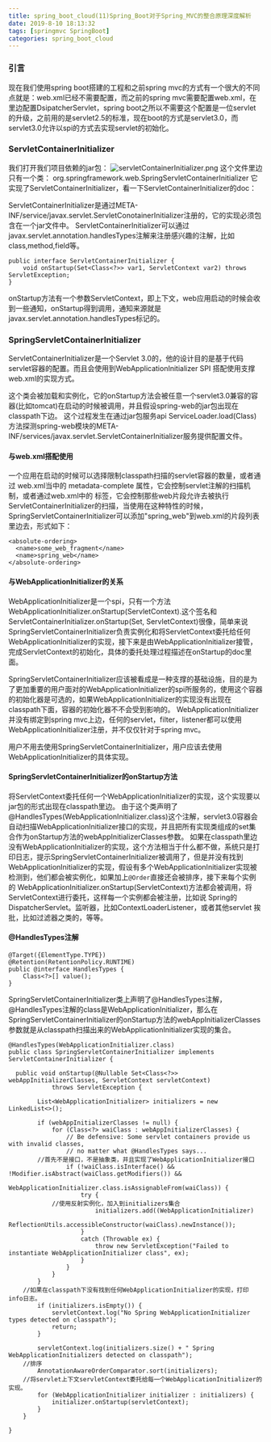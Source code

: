 ```yaml
---
title: spring_boot_cloud(11)Spring_Boot对于Spring_MVC的整合原理深度解析
date: 2019-8-10 18:13:32
tags: [springmvc SpringBoot]
categories: spring_boot_cloud
---
```


### 引言
现在我们使用spring boot搭建的工程和之前spring mvc的方式有一个很大的不同点就是：web.xml已经不需要配置，而之前的spring mvc需要配置web.xml，在里边配置DsipatcherServlet，spring boot之所以不需要这个配置是一位servlet的升级，之前用的是servlet2.5的标准，现在boot的方式是servlet3.0，而servlet3.0允许以spi的方式去实现servlet的初始化。
<!-- more -->

### ServletContainerInitializer
我们打开我们项目依赖的jar包：
![servletContainerInitializer.png](servletContainerInitializer.png)
这个文件里边 只有一个类：
org.springframework.web.SpringServletContainerInitializer
它实现了ServletContainerInitializer，看一下ServletContainerInitializer的doc：

ServletContainerInitializer是通过META-INF/service/javax.servlet.ServletConotainerInitializer注册的，它的实现必须包含在一个jar文件中。
ServletContainerInitializer可以通过javax.servlet.annotation.handlesTypes注解来注册感兴趣的注解，比如class,method,field等。

```
public interface ServletContainerInitializer {
    void onStartup(Set<Class<?>> var1, ServletContext var2) throws ServletException;
}
```
onStartup方法有一个参数ServletContext，即上下文，web应用启动的时候会收到一些通知，onStartup得到调用，通知来源就是javax.servlet.annotation.handlesTypes标记的。

### SpringServletContainerInitializer
 ServletContainerInitializer是一个Servlet 3.0的，他的设计目的是基于代码servlet容器的配置。而且会使用到WebApplicationInitializer SPI 搭配使用支撑web.xml的实现方式。


这个类会被加载和实例化，它的onStartup方法会被任意一个servlet3.0兼容的容器(比如tomcat)在启动的时候被调用，并且假设spring-web的jar包出现在classpath下边。 这个过程发生在通过jar包服务api ServiceLoader.load(Class) 方法探测spring-web模块的META-INF/services/javax.servlet.ServletContainerInitializer服务提供配置文件。

#### 与web.xml搭配使用
一个应用在启动的时候可以选择限制classpath扫描的servlet容器的数量，或者通过 web.xml当中的 metadata-complete 属性，它会控制servlet注解的扫描机制，或者通过web.xml中的<absolute-ordering> 标签，它会控制那些web片段允许去被执行ServletContainerInitializer的扫描，当使用在这种特性的时候，SpringServletContainerInitializer可以添加"spring_web"到web.xml的片段列表里边去，形式如下：
```
<absolute-ordering>
  <name>some_web_fragment</name>
  <name>spring_web</name>
</absolute-ordering>
```
#### 与WebApplicationInitializer的关系
WebApplicationInitializer是一个spi，只有一个方法WebApplicationInitializer.onStartup(ServletContext).这个签名和 ServletContainerInitializer.onStartup(Set, ServletContext)很像，简单来说SpringServletContainerInitializer负责实例化和将ServletContext委托给任何WebApplicationInitializer的实现，接下来是由WebApplicationInitializer接管，完成ServletContext的初始化，具体的委托处理过程描述在onStartup的doc里面。

SpringServletContainerInitializer应该被看成是一种支撑的基础设施，目的是为了更加重要的用户面对的WebApplicationInitializer的spi所服务的，使用这个容器的初始化器是可选的，如果WebApplicationInitializer的实现没有出现在classpath下面，容器的初始化器不不会受到影响的。
WebApplicationInitializer并没有绑定到spring mvc上边，任何的servlet，filter，listener都可以使用WebApplicationInitializer注册，并不仅仅针对于spring mvc。

用户不用去使用SpringServletContainerInitializer，用户应该去使用WebApplicationInitializer的具体实现。

#### SpringServletContainerInitializer的onStartup方法
将ServletContext委托任何一个WebApplicationInitializer的实现，这个实现要以jar包的形式出现在classpath里边。
由于这个类声明了 @HandlesTypes(WebApplicationInitializer.class)这个注解，servlet3.0容器会自动扫描WebApplicationInitializer接口的实现，并且把所有实现类组成的set集合作为onStartup方法的webAppInitializerClasses参数。
如果在classpath里边没有WebApplicationInitializer的实现，这个方法相当于什么都不做，系统只是打印日志，提示SpringServletContainerInitializer被调用了，但是并没有找到WebApplicationInitializer的实现，假设有多个WebApplicationInitializer实现被检测到，他们都会被实例化，如果加上`@Order`直接还会被排序，接下来每个实例的 WebApplicationInitializer.onStartup(ServletContext)方法都会被调用，将ServletContext进行委托，这样每一个实例都会被注册，比如说 Spring的 DispatcherServlet。监听器，比如ContextLoaderListener，或者其他servlet 挨批，比如过滤器之类的，等等。


#### @HandlesTypes注解
```
@Target({ElementType.TYPE})
@Retention(RetentionPolicy.RUNTIME)
public @interface HandlesTypes {
    Class<?>[] value();
}
```

SpringServletContainerInitializer类上声明了@HandlesTypes注解，@HandlesTypes注解的class是WebApplicationInitializer，那么在SpringServletContainerInitializer的onStartup方法的webAppInitializerClasses参数就是从classpath扫描出来的WebApplicationInitializer实现的集合。

```
@HandlesTypes(WebApplicationInitializer.class)
public class SpringServletContainerInitializer implements ServletContainerInitializer {

  public void onStartup(@Nullable Set<Class<?>> webAppInitializerClasses, ServletContext servletContext)
			throws ServletException {

		List<WebApplicationInitializer> initializers = new LinkedList<>();

		if (webAppInitializerClasses != null) {
			for (Class<?> waiClass : webAppInitializerClasses) {
				// Be defensive: Some servlet containers provide us with invalid classes,
				// no matter what @HandlesTypes says...
        //首先不是接口，不是抽象类，并且实现了WebApplicationInitializer接口
				if (!waiClass.isInterface() && !Modifier.isAbstract(waiClass.getModifiers()) &&
						WebApplicationInitializer.class.isAssignableFrom(waiClass)) {
					try {
            //使用反射实例化，加入到initializers集合
						initializers.add((WebApplicationInitializer)
								ReflectionUtils.accessibleConstructor(waiClass).newInstance());
					}
					catch (Throwable ex) {
						throw new ServletException("Failed to instantiate WebApplicationInitializer class", ex);
					}
				}
			}
		}
    //如果在classpath下没有找到任何WebApplicationInitializer的实现，打印info日志。
		if (initializers.isEmpty()) {
			servletContext.log("No Spring WebApplicationInitializer types detected on classpath");
			return;
		}

		servletContext.log(initializers.size() + " Spring WebApplicationInitializers detected on classpath");
    //排序
		AnnotationAwareOrderComparator.sort(initializers);
    //将servlet上下文servletContext委托给每一个WebApplicationInitializer的实现。
		for (WebApplicationInitializer initializer : initializers) {
			initializer.onStartup(servletContext);
		}
	}

}

```
